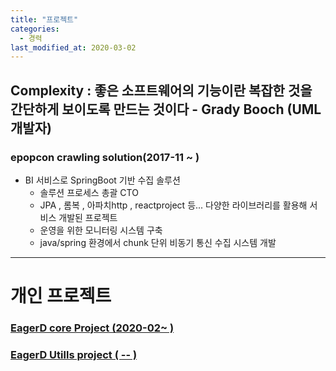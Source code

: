 ```yaml
---
title: "프로젝트"
categories: 
  - 경력
last_modified_at: 2020-03-02
---
```

Complexity : 좋은 소프트웨어의 기능이란 복잡한 것을 간단하게 보이도록 만드는 것이다 - Grady Booch (UML 개발자)
---------------------------------------------------------------

### epopcon crawling solution(2017-11 ~ )
* BI 서비스로 SpringBoot 기반 수집 솔루션
  + 솔루션 프로세스 총괄 CTO
  + JPA , 롬복 , 아파치http , reactproject 등... 다양한 라이브러리를 활용해 서비스 개발된 프로젝트
  + 운영을 위한 모니터링 시스템 구축
  + java/spring 환경에서 chunk 단위 비동기 통신 수집 시스템 개발

-----------------------------------------------------

# 개인 프로젝트

### [EagerD core Project (2020-02~ )]("https://github.com/sangeun1529/EagerD")

### [EagerD Utills project ( -- )]("https://github.com/sangeun1529/EDUtills")

